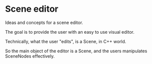 # Scene editor

Ideas and concepts for a scene editor. 

The goal is to provide the user with an easy to use visual editor. 

Technically, what the user "edits", is a Scene, in C++ world. 

So the main object of the editor is a Scene, and the users manipulates SceneNodes
effectively. 

